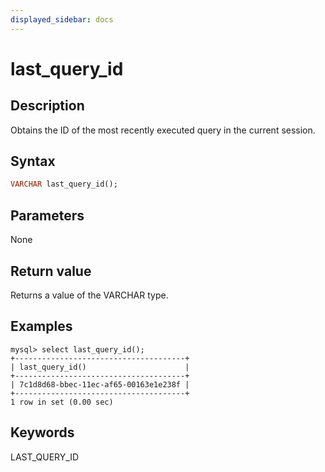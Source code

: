 ```yaml
---
displayed_sidebar: docs
---
```


# last_query_id

## Description

Obtains the ID of the most recently executed query in the current session.

## Syntax

```Haskell
VARCHAR last_query_id();
```

## Parameters

None

## Return value

Returns a value of the VARCHAR type.

## Examples

```Plain Text
mysql> select last_query_id();
+--------------------------------------+
| last_query_id()                      |
+--------------------------------------+
| 7c1d8d68-bbec-11ec-af65-00163e1e238f |
+--------------------------------------+
1 row in set (0.00 sec)
```

## Keywords

LAST_QUERY_ID
